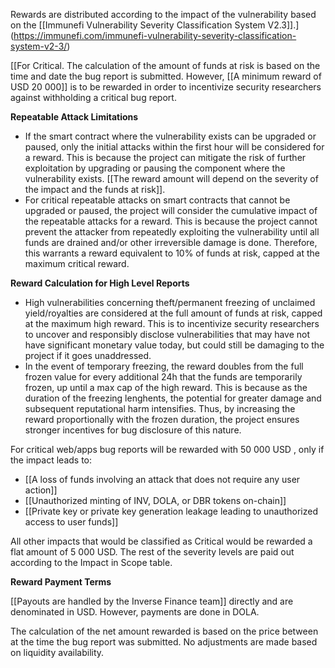Rewards are distributed according to the impact of the vulnerability based on the [[Immunefi Vulnerability Severity Classification System V2.3]].](https://immunefi.com/immunefi-vulnerability-severity-classification-system-v2-3/)

[[For Critical. The calculation of the amount of funds at risk is based on the time and date the bug report is submitted. However, [[A minimum reward of USD 20 000]] is to be rewarded in order to incentivize security researchers against withholding a critical bug report.

**Repeatable Attack Limitations**

- If the smart contract where the vulnerability exists can be upgraded or paused, only the initial attacks within the first hour will be considered for a reward. This is because the project can mitigate the risk of further exploitation by upgrading or pausing the component where the vulnerability exists. [[The reward amount will depend on the severity of the impact and the funds at risk]].
- For critical repeatable attacks on smart contracts that cannot be upgraded or paused, the project will consider the cumulative impact of the repeatable attacks for a reward. This is because the project cannot prevent the attacker from repeatedly exploiting the vulnerability until all funds are drained and/or other irreversible damage is done. Therefore, this warrants a reward equivalent to 10% of funds at risk, capped at the maximum critical reward.

**Reward Calculation for High Level Reports**

- High vulnerabilities concerning theft/permanent freezing of unclaimed yield/royalties are considered at the full amount of funds at risk, capped at the maximum high reward. This is to incentivize security researchers to uncover and responsibly disclose vulnerabilities that may have not have significant monetary value today, but could still be damaging to the project if it goes unaddressed.
- In the event of temporary freezing, the reward doubles from the full frozen value for every additional 24h that the funds are temporarily frozen, up until a max cap of the high reward. This is because as the duration of the freezing lenghents, the potential for greater damage and subsequent reputational harm intensifies. Thus, by increasing the reward proportionally with the frozen duration, the project ensures stronger incentives for bug disclosure of this nature.

For critical web/apps bug reports will be rewarded with 50 000 USD , only if the impact leads to:

- [[A loss of funds involving an attack that does not require any user action]]
- [[Unauthorized minting of INV, DOLA, or DBR tokens on-chain]]
- [[Private key or private key generation leakage leading to unauthorized access to user funds]]

All other impacts that would be classified as Critical would be rewarded a flat amount of 5 000 USD. The rest of the severity levels are paid out according to the Impact in Scope table.

**Reward Payment Terms**

[[Payouts are handled by the Inverse Finance team]] directly and are denominated in USD. However, payments are done in DOLA.

The calculation of the net amount rewarded is based on the price between at the time the bug report was submitted. No adjustments are made based on liquidity availability.